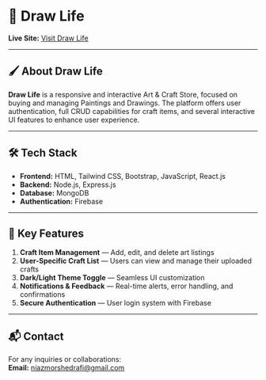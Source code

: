 # 🎨 Draw Life

**Live Site:** [Visit Draw Life](https://draw-life-23756.web.app/)

---

## 🖌️ About Draw Life

**Draw Life** is a responsive and interactive Art & Craft Store, focused on buying and managing Paintings and Drawings. The platform offers user authentication, full CRUD capabilities for craft items, and several interactive UI features to enhance user experience.

---

## 🛠️ Tech Stack

- **Frontend:** HTML, Tailwind CSS, Bootstrap, JavaScript, React.js  
- **Backend:** Node.js, Express.js  
- **Database:** MongoDB  
- **Authentication:** Firebase  

---

## 🌟 Key Features

1. **Craft Item Management** — Add, edit, and delete art listings  
2. **User-Specific Craft List** — Users can view and manage their uploaded crafts  
3. **Dark/Light Theme Toggle** — Seamless UI customization  
4. **Notifications & Feedback** — Real-time alerts, error handling, and confirmations  
5. **Secure Authentication** — User login system with Firebase

---

## 📬 Contact

For any inquiries or collaborations:  
**Email:** niazmorshedrafi@gmail.com
